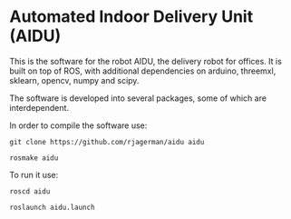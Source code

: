 Automated Indoor Delivery Unit (AIDU)
====

This is the software for the robot AIDU, the delivery robot for offices. It is built on top of ROS, with additional dependencies on arduino, threemxl, sklearn, opencv, numpy and scipy.

The software is developed into several packages, some of which are interdependent.

In order to compile the software use:

`git clone https://github.com/rjagerman/aidu aidu`

`rosmake aidu`

To run it use:

`roscd aidu`

`roslaunch aidu.launch`

